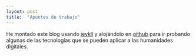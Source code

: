 ```yaml
---
layout: post
title:  "Apuntes de trabajo"
---
```


He montado este blog usando [jeykll](http://jekyllrb.com/) y alojándolo en [github](https://github.com) para ir probando algunas de las tecnologías que se pueden aplicar a las humanidades digitales.